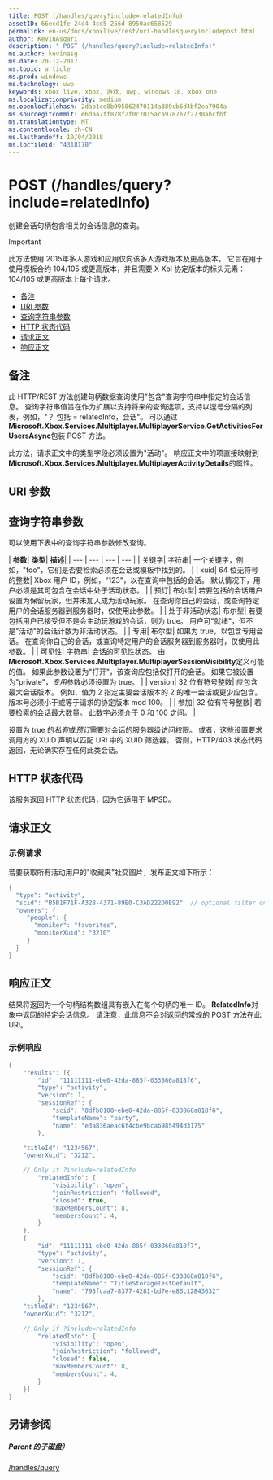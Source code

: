 ```yaml
---
title: POST (/handles/query?include=relatedInfo)
assetID: 66ecd1fe-24d4-4cd5-256d-8950ac658529
permalink: en-us/docs/xboxlive/rest/uri-handlesqueryincludepost.html
author: KevinAsgari
description: " POST (/handles/query?include=relatedInfo)"
ms.author: kevinasg
ms.date: 20-12-2017
ms.topic: article
ms.prod: windows
ms.technology: uwp
keywords: xbox live, xbox, 游戏, uwp, windows 10, xbox one
ms.localizationpriority: medium
ms.openlocfilehash: 2dab1ce8b995862470114a389cb6d4bf2ea7904a
ms.sourcegitcommit: e6daa7ff878f2f0c7015aca9787e7f2730abcfbf
ms.translationtype: MT
ms.contentlocale: zh-CN
ms.lasthandoff: 10/04/2018
ms.locfileid: "4318170"
---
```

# <a name="post-handlesqueryincluderelatedinfo"></a>POST (/handles/query?include=relatedInfo)
创建会话句柄包含相关的会话信息的查询。

> [!IMPORTANT]
> 此方法使用 2015年多人游戏和应用仅向该多人游戏版本及更高版本。 它旨在用于使用模板合约 104/105 或更高版本，并且需要 X Xbl 协定版本的标头元素： 104/105 或更高版本上每个请求。

  * [备注](#ID4ET)
  * [URI 参数](#ID4ECB)
  * [查询字符串参数](#ID4EPB)
  * [HTTP 状态代码](#ID4EAF)
  * [请求正文](#ID4EHF)
  * [响应正文](#ID4EZF)

<a id="ID4ET"></a>


## <a name="remarks"></a>备注

此 HTTP/REST 方法创建句柄数据查询使用"包含"查询字符串中指定的会话信息。 查询字符串值旨在作为扩展以支持将来的查询选项，支持以逗号分隔的列表，例如，"？ 包括 = relatedInfo，会话"。 可以通过**Microsoft.Xbox.Services.Multiplayer.MultiplayerService.GetActivitiesForUsersAsync**包装 POST 方法。

此方法，请求正文中的类型字段必须设置为"活动"。 响应正文中的项直接映射到**Microsoft.Xbox.Services.Multiplayer.MultiplayerActivityDetails**的属性。

<a id="ID4ECB"></a>


## <a name="uri-parameters"></a>URI 参数

<a id="ID4EPB"></a>


## <a name="query-string-parameters"></a>查询字符串参数

可以使用下表中的查询字符串参数修改查询。

| <b>参数</b>| <b>类型</b>| <b>描述</b>|
| --- | --- | --- | --- |
| 关键字| 字符串| 一个关键字，例如，"foo"，它们是否要检索必须在会话或模板中找到的。 |
| xuid| 64 位无符号的整数| Xbox 用户 ID，例如，"123"，以在查询中包括的会话。 默认情况下，用户必须是其可包含在会话中处于活动状态。 |
| 预订| 布尔型| 若要包括的会话用户设置为保留玩家，但并未加入成为活动玩家。 在查询你自己的会话，或查询特定用户的会话服务器到服务器时，仅使用此参数。 |
| 处于非活动状态| 布尔型| 若要包括用户已接受但不是会主动玩游戏的会话，则为 true。 用户可"就绪"，但不是"活动"的会话计数为非活动状态。 |
| 专用| 布尔型| 如果为 true，以包含专用会话。 在查询你自己的会话，或查询特定用户的会话服务器到服务器时，仅使用此参数。 |
| 可见性| 字符串| 会话的可见性状态。 由<b>Microsoft.Xbox.Services.Multiplayer.MultiplayerSessionVisibility</b>定义可能的值。 如果此参数设置为"打开"，该查询应包括仅打开的会话。 如果它被设置为"private"，<i>专用</i>参数必须设置为 true。 |
| version| 32 位有符号整数| 应包含最大会话版本。 例如，值为 2 指定主要会话版本的 2 的唯一会话或更少应包含。 版本号必须小于或等于请求的协定版本 mod 100。 |
| 参加| 32 位有符号整数| 若要检索的会话最大数量。 此数字必须介于 0 和 100 之间。 |


设置为 true 的*私有*或*预订*需要对会话的服务器级访问权限。 或者，这些设置要求调用方的 XUID 声明以匹配 URI 中的 XUID 筛选器。 否则，HTTP/403 状态代码返回，无论确实存在任何此类会话。

<a id="ID4EAF"></a>


## <a name="http-status-codes"></a>HTTP 状态代码
该服务返回 HTTP 状态代码，因为它适用于 MPSD。  
<a id="ID4EHF"></a>


## <a name="request-body"></a>请求正文

<a id="ID4ENF"></a>


### <a name="sample-request"></a>示例请求

若要获取所有活动用户的"收藏夹"社交图片，发布正文如下所示：


```cpp
{
  "type": "activity",
  "scid": "B5B1F71F-A328-4371-89E0-C3AD222D0E92"  // optional filter on scid
  "owners": {
     "people": {
       "moniker": "favorites",
       "monikerXuid": "3210"
     }
  }
}

```


<a id="ID4EZF"></a>


## <a name="response-body"></a>响应正文

结果将返回为一个句柄结构数组具有嵌入在每个句柄的唯一 ID。 **RelatedInfo**对象中返回的特定会话信息。 请注意，此信息不会对返回的常规的 POST 方法在此 URI。

<a id="ID4EDG"></a>


### <a name="sample-response"></a>示例响应


```cpp
{
    "results": [{
        "id": "11111111-ebe0-42da-885f-033860a818f6",
        "type": "activity",
        "version": 1,
        "sessionRef": {
            "scid": "8dfb0100-ebe0-42da-885f-033860a818f6",
            "templateName": "party",
            "name": "e3a836aeac6f4cbe9bcab985494d3175"
        },

    "titleId": "1234567",
    "ownerXuid": "3212",

    // Only if ?include=relatedInfo
        "relatedInfo": {
            "visibility": "open",
            "joinRestriction": "followed",
            "closed": true,
            "maxMembersCount": 8,
            "membersCount": 4,
        }
    },
    {
        "id": "11111111-ebe0-42da-885f-033860a818f7",
        "type": "activity",
        "version": 1,
        "sessionRef": {
            "scid": "8dfb0100-ebe0-42da-885f-033860a818f6",
            "templateName": "TitleStorageTestDefault",
            "name": "795fcaa7-8377-4281-bd7e-e86c12843632"
        },
    "titleId": "1234567",
    "ownerXuid": "3212",

    // Only if ?include=relatedInfo
        "relatedInfo": {
            "visibility": "open",
            "joinRestriction": "followed",
            "closed": false,
            "maxMembersCount": 8,
            "membersCount": 4,
        }
    }]
}

```


<a id="ID4ENG"></a>


## <a name="see-also"></a>另请参阅

<a id="ID4EPG"></a>


##### <a name="parent"></a>Parent 的子磁盘）

[/handles/query](uri-handlesquery.md)
